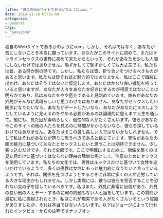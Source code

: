 ```yaml
---
title: "独自のWebサイトであるかのようにcom。"
date: 2019-11-28 03:51:04
categories:
- General
tags:
- "SexyZone"
---
```


独自のWebサイトであるかのようにcom。しかし、それは‬ではなく、あなたが気にしないことを本当に願っています。あなたがこのサイトに初めて、またはオンラインセックスの世界に初めて来たからといって、それがあなたを少しも人間にしないわけではありません。恥ずかしくて恥ずかしくても大丈夫です。私たちは皆、ある時か別の時です。しかし、私たちは皆、折り合いをつけるべきものがあると思います。私たちは皆それほど魅力的ではありません。私はここで四肢に出かけ、あなたはそうではないと仮定します。あなたはかなり良い機能を持っていると思いますが、あなたが人々をあなたを好きにするのが得意ではないことは明らかであり、私はあなたをやや厄介であると見始めています。誰もがあなたの外見がそんなに素晴らしいと思うわけではありません、あなたがセックスしたい関係になりたいなら、あなたがデートしたいなら、あなたがあなたにキスしようとしているように見えるのをやめる必要があるのは論理的に思えます人生を通して。他にも、見た目が素晴らしく、個性的な人がたくさんいます。彼らがあなたやこのサイトの他の人たちを見るのに時間がかからないなら、彼らを探しているわけではありません。あなたはそこの最も美しい人ではないかもしれません、そして私はそれがあなたが誇りに思うべきであると信じています。異性があなたの顔の魅力に基づいてあなたとセックスしたいと思うことは期待できません。少し突っ込むだけです。それで全部です。ここで明確にするために。関係を築くのは見た目だけに基づいてはならない理由の簡単な例として、注意のためにセックスを使用しています。私たちの文化では、男性はルックスだけに基づいて女性を追いかけているようで、多くの男性は女性にもっと魅力的になりたいと言っているようです。それは、関係を見つけようとするときに非常に多くの人が苦労している大きな理由かもしれません。しかし実際には、彼らは彼らを拒否することを恐れない女の子を探しているべきです。私はまた、外見に非常に自信があり、外見の良い他の人とデートするのに何の問題もない人と話をしています。この質問が最初に私に提起されたとき、私はこれが現実である人がたくさんいるという認識がありましたが、それは本当ではない人もいます。以下はジョージによって行われたインタビューからの抜粋ですナップオン
